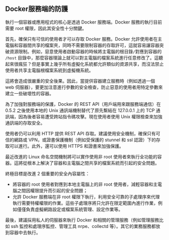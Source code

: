 ## Docker服務端的防護
執行一個容器或應用程式的核心是透過 Docker 服務端。Docker 服務的執行目前需要 root 權限，因此其安全性十分關鍵。

首先，確保只有可信的使用者才可以存取 Docker 服務。Docker 允許使用者在主電腦和容器間共享的檔案夾，同時不需要限制容器的存取許可，這就容易讓容器突破資源限制。例如，惡意使用者啟動容器的時候將主電腦的根目錄`/`對應到容器的 `/host` 目錄中，那麼容器理論上就可以對主電腦的檔案系統進行任意修改了。這聽起來很瘋狂？但是事實上幾乎所有虛擬化系統都允許類似的資源共享，而沒法禁止使用者共享主電腦根檔案系統到虛擬機系統。

這將會造成很嚴重的安全後果。因此，當提供容器建立服務時（例如透過一個 web 伺服器），要更加注意進行參數的安全檢查，防止惡意的使用者用特定參數來建立一些破壞性的容器。

為了加強對服務端的保護，Docker 的 REST API（用戶端用來跟服務端通信）在 0.5.2 之後使用本地的 Unix 通訊端機制替代了原先繫結在 127.0.0.1 上的 TCP 通訊端，因為後者容易遭受跨站指令碼攻擊。現在使用者使用 Unix 權限檢查來加強通訊端的存取安全。

使用者仍可以利用 HTTP 提供 REST API 存取。建議使用安全機制，確保只有可信的網路或 VPN，或證書保護機制（例如受保護的 stunnel 和 ssl 認證）下的存取可以進行。此外，還可以使用 HTTPS 和證書來加強保護。

最近改進的 Linux 命名空間機制將可以實作使用非 root 使用者來執行全功能的容器。這將從根本上解決了容器和主電腦之間共享的檔案系統而引起的安全問題。

終極目標是改進 2 個重要的安全內容屬性：
* 將容器的 root 使用者對應到本地主電腦上的非 root 使用者，減輕容器和主電腦之間因權限提升而引起的安全問題；
* 允許 Docker 服務端在非 root 權限下執行，利用安全可靠的子處理序來代理執行需要特權權限的作業。這些子處理序將只允許在限定範圍內進行作業，例如僅僅負責虛擬網路設定或檔案系統管理、設定作業等。

最後，建議採用私人的伺服器來執行 Docker 和相關的管理服務（例如管理服務比如 ssh 監控和處理序監控、管理工具 nrpe、collectd 等）。其它的業務服務都放到容器中去執行。
